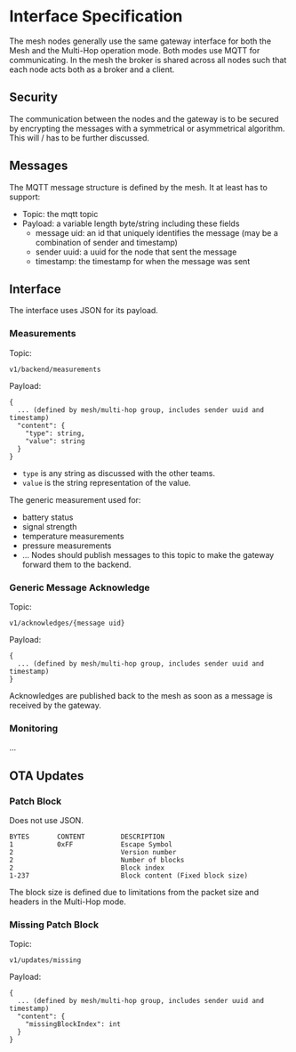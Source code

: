 # Interface Specification
The mesh nodes generally use the same gateway interface for both the Mesh and the Multi-Hop operation mode. Both modes use MQTT for communicating. In the mesh the broker is shared across all nodes such that each node acts both as a broker and a client.

## Security
The communication between the nodes and the gateway is to be secured by encrypting the messages with a symmetrical or asymmetrical algorithm. This will / has to be further discussed.

## Messages
The MQTT message structure is defined by the mesh. It at least has to support:
- Topic: the mqtt topic
- Payload: a variable length byte/string including these fields
  - message uid: an id that uniquely identifies the message (may be a combination of sender and timestamp)
  - sender uuid: a uuid for the node that sent the message
  - timestamp: the timestamp for when the message was sent

## Interface

The interface uses JSON for its payload.

### Measurements
Topic:
```
v1/backend/measurements
```
Payload:
```
{
  ... (defined by mesh/multi-hop group, includes sender uuid and timestamp)
  "content": {
    "type": string,
    "value": string
  }
}
```
- `type` is any string as discussed with the other teams.
- `value` is the string representation of the value.

The generic measurement used for:
- battery status
- signal strength
- temperature measurements
- pressure measurements
- ...
Nodes should publish messages to this topic to make the gateway forward them to the backend.

### Generic Message Acknowledge
Topic:
```
v1/acknowledges/{message uid}
```
Payload:
```
{
  ... (defined by mesh/multi-hop group, includes sender uuid and timestamp)
}
```

Acknowledges are published back to the mesh as soon as a message is received by the gateway.

### Monitoring
...


## OTA Updates

### Patch Block
Does not use JSON.
```
BYTES       CONTENT         DESCRIPTION
1           0xFF            Escape Symbol
2                           Version number
2                           Number of blocks
2                           Block index
1-237                       Block content (Fixed block size)
```

The block size is defined due to limitations from the packet size and headers in the Multi-Hop mode.

### Missing Patch Block
Topic:
```
v1/updates/missing
```
Payload:
```
{
  ... (defined by mesh/multi-hop group, includes sender uuid and timestamp)
  "content": {
    "missingBlockIndex": int
  }
}
```
